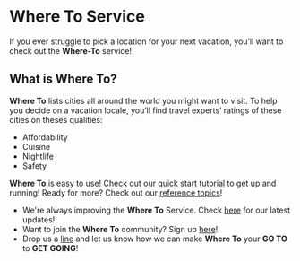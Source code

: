 # Where To Service

If you ever struggle to pick a location for your next vacation, you’ll want to check out the **Where-To** service!

## What is **Where To**?

**Where To** lists cities all around the world you might want to visit. To help you decide on a vacation locale, you’ll find travel experts’ ratings of these cities on theses qualities:

* Affordability
* Cuisine
* Nightlife
* Safety

**Where To** is easy to use! Check out our [quick start tutorial](..tutorials/WhereTo-LetsGo.md) to get up and running! Ready for more? Check out our [reference topics](referencetopics.md)!

* We're always improving the **Where To** Service. Check [here](Updates.md) for our latest updates!
* Want to join the **Where To** community? Sign up [here](ForumForm.md)!
* Drop us a [line](mailto:where-to@example.com) and let us know how we can make **Where To** your **GO TO** to **GET GOING**!
